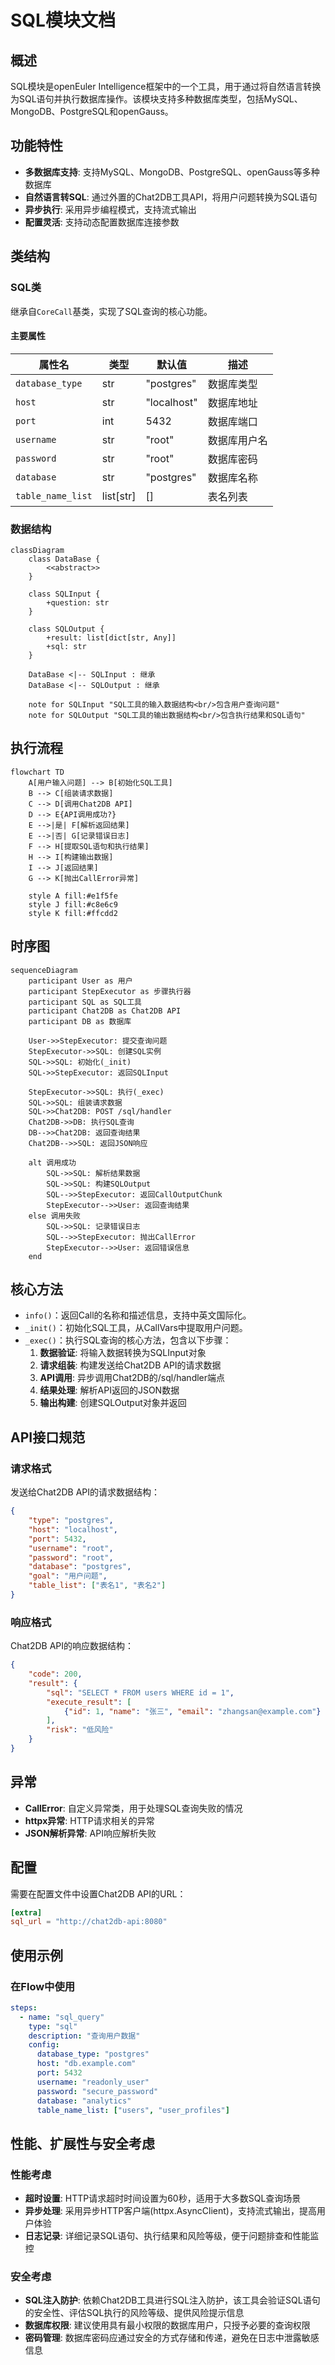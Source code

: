 # SQL模块文档

## 概述

SQL模块是openEuler Intelligence框架中的一个工具，用于通过将自然语言转换为SQL语句并执行数据库操作。该模块支持多种数据库类型，包括MySQL、MongoDB、PostgreSQL和openGauss。

## 功能特性

- **多数据库支持**: 支持MySQL、MongoDB、PostgreSQL、openGauss等多种数据库
- **自然语言转SQL**: 通过外置的Chat2DB工具API，将用户问题转换为SQL语句
- **异步执行**: 采用异步编程模式，支持流式输出
- **配置灵活**: 支持动态配置数据库连接参数

## 类结构

### SQL类

继承自`CoreCall`基类，实现了SQL查询的核心功能。

#### 主要属性

| 属性名 | 类型 | 默认值 | 描述 |
|--------|------|--------|------|
| `database_type` | str | "postgres" | 数据库类型 |
| `host` | str | "localhost" | 数据库地址 |
| `port` | int | 5432 | 数据库端口 |
| `username` | str | "root" | 数据库用户名 |
| `password` | str | "root" | 数据库密码 |
| `database` | str | "postgres" | 数据库名称 |
| `table_name_list` | list[str] | [] | 表名列表 |

### 数据结构

```mermaid
classDiagram
    class DataBase {
        <<abstract>>
    }
    
    class SQLInput {
        +question: str
    }
    
    class SQLOutput {
        +result: list[dict[str, Any]]
        +sql: str
    }
    
    DataBase <|-- SQLInput : 继承
    DataBase <|-- SQLOutput : 继承
    
    note for SQLInput "SQL工具的输入数据结构<br/>包含用户查询问题"
    note for SQLOutput "SQL工具的输出数据结构<br/>包含执行结果和SQL语句"
```

## 执行流程

```mermaid
flowchart TD
    A[用户输入问题] --> B[初始化SQL工具]
    B --> C[组装请求数据]
    C --> D[调用Chat2DB API]
    D --> E{API调用成功?}
    E -->|是| F[解析返回结果]
    E -->|否| G[记录错误日志]
    F --> H[提取SQL语句和执行结果]
    H --> I[构建输出数据]
    I --> J[返回结果]
    G --> K[抛出CallError异常]
    
    style A fill:#e1f5fe
    style J fill:#c8e6c9
    style K fill:#ffcdd2
```

## 时序图

```mermaid
sequenceDiagram
    participant User as 用户
    participant StepExecutor as 步骤执行器
    participant SQL as SQL工具
    participant Chat2DB as Chat2DB API
    participant DB as 数据库
    
    User->>StepExecutor: 提交查询问题
    StepExecutor->>SQL: 创建SQL实例
    SQL->>SQL: 初始化(_init)
    SQL->>StepExecutor: 返回SQLInput
    
    StepExecutor->>SQL: 执行(_exec)
    SQL->>SQL: 组装请求数据
    SQL->>Chat2DB: POST /sql/handler
    Chat2DB->>DB: 执行SQL查询
    DB-->>Chat2DB: 返回查询结果
    Chat2DB-->>SQL: 返回JSON响应
    
    alt 调用成功
        SQL->>SQL: 解析结果数据
        SQL->>SQL: 构建SQLOutput
        SQL-->>StepExecutor: 返回CallOutputChunk
        StepExecutor-->>User: 返回查询结果
    else 调用失败
        SQL->>SQL: 记录错误日志
        SQL-->>StepExecutor: 抛出CallError
        StepExecutor-->>User: 返回错误信息
    end
```

## 核心方法

- `info()`：返回Call的名称和描述信息，支持中英文国际化。
- `_init()`：初始化SQL工具，从CallVars中提取用户问题。
- `_exec()`：执行SQL查询的核心方法，包含以下步骤：
    1. **数据验证**: 将输入数据转换为SQLInput对象
    2. **请求组装**: 构建发送给Chat2DB API的请求数据
    3. **API调用**: 异步调用Chat2DB的/sql/handler端点
    4. **结果处理**: 解析API返回的JSON数据
    5. **输出构建**: 创建SQLOutput对象并返回

## API接口规范

### 请求格式

发送给Chat2DB API的请求数据结构：

```json
{
    "type": "postgres",
    "host": "localhost",
    "port": 5432,
    "username": "root",
    "password": "root",
    "database": "postgres",
    "goal": "用户问题",
    "table_list": ["表名1", "表名2"]
}
```

### 响应格式

Chat2DB API的响应数据结构：

```json
{
    "code": 200,
    "result": {
        "sql": "SELECT * FROM users WHERE id = 1",
        "execute_result": [
            {"id": 1, "name": "张三", "email": "zhangsan@example.com"}
        ],
        "risk": "低风险"
    }
}
```

## 异常

- **CallError**: 自定义异常类，用于处理SQL查询失败的情况
- **httpx异常**: HTTP请求相关的异常
- **JSON解析异常**: API响应解析失败

## 配置

需要在配置文件中设置Chat2DB API的URL：

```toml
[extra]
sql_url = "http://chat2db-api:8080"
```

## 使用示例

### 在Flow中使用

```yaml
steps:
  - name: "sql_query"
    type: "sql"
    description: "查询用户数据"
    config:
      database_type: "postgres"
      host: "db.example.com"
      port: 5432
      username: "readonly_user"
      password: "secure_password"
      database: "analytics"
      table_name_list: ["users", "user_profiles"]
```

## 性能、扩展性与安全考虑

### 性能考虑

- **超时设置**: HTTP请求超时时间设置为60秒，适用于大多数SQL查询场景
- **异步处理**: 采用异步HTTP客户端(httpx.AsyncClient)，支持流式输出，提高用户体验
- **日志记录**: 详细记录SQL语句、执行结果和风险等级，便于问题排查和性能监控

### 安全考虑

- **SQL注入防护**: 依赖Chat2DB工具进行SQL注入防护，该工具会验证SQL语句的安全性、评估SQL执行的风险等级、提供风险提示信息
- **数据库权限**: 建议使用具有最小权限的数据库用户，只授予必要的查询权限
- **密码管理**: 数据库密码应通过安全的方式存储和传递，避免在日志中泄露敏感信息
